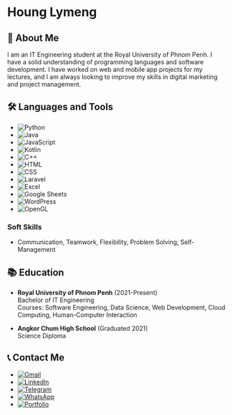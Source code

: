 # Houng Lymeng

## 💼 About Me
I am an IT Engineering student at the Royal University of Phnom Penh. I have a solid understanding of programming languages and software development. I have worked on web and mobile app projects for my lectures, and I am always looking to improve my skills in digital marketing and project management.

## 🛠️ Languages and Tools
- ![Python](https://img.shields.io/badge/-Python-3776AB?style=flat-square&logo=python&logoColor=white)
- ![Java](https://img.shields.io/badge/-Java-E34F26?style=flat-square&logo=java&logoColor=white)
- ![JavaScript](https://img.shields.io/badge/-JavaScript-F7DF1E?style=flat-square&logo=javascript&logoColor=black)
- ![Kotlin](https://img.shields.io/badge/-Kotlin-7F52B3?style=flat-square&logo=kotlin&logoColor=white)
- ![C++](https://img.shields.io/badge/-C%2B%2B-00599C?style=flat-square&logo=c%2B%2B&logoColor=white)
- ![HTML](https://img.shields.io/badge/-HTML-E34F26?style=flat-square&logo=html5&logoColor=white)
- ![CSS](https://img.shields.io/badge/-CSS-1572B6?style=flat-square&logo=css3&logoColor=white)
- ![Laravel](https://img.shields.io/badge/-Laravel-E74430?style=flat-square&logo=laravel&logoColor=white)
- ![Excel](https://img.shields.io/badge/-Excel-217346?style=flat-square&logo=microsoft-excel&logoColor=white)
- ![Google Sheets](https://img.shields.io/badge/-Google%20Sheets-4285F4?style=flat-square&logo=google-sheets&logoColor=white)
- ![WordPress](https://img.shields.io/badge/-WordPress-21759B?style=flat-square&logo=wordpress&logoColor=white)
- ![OpenGL](https://img.shields.io/badge/-OpenGL-5586A4?style=flat-square&logo=opengl&logoColor=white)

### Soft Skills
- Communication, Teamwork, Flexibility, Problem Solving, Self-Management

## 📚 Education
- **Royal University of Phnom Penh** (2021-Present)  
  Bachelor of IT Engineering  
  Courses: Software Engineering, Data Science, Web Development, Cloud Computing, Human-Computer Interaction

- **Angkor Chum High School** (Graduated 2021)  
  Science Diploma

## 📞 Contact Me
- [![Gmail](https://img.shields.io/badge/-Gmail-D14836?style=flat-square&logo=gmail&logoColor=white)](mailto:houng.lymeng.2821@rupp.edu.kh)
- [![LinkedIn](https://img.shields.io/badge/-LinkedIn-0A66C2?style=flat-square&logo=linkedin&logoColor=white)](https://www.linkedin.com/in/houng-lymeng168/)
- [![Telegram](https://img.shields.io/badge/-Telegram-26A5E4?style=flat-square&logo=telegram&logoColor=white)](https://t.me/hounglymeng168)
- [![WhatsApp](https://img.shields.io/badge/-WhatsApp-25D366?style=flat-square&logo=whatsapp&logoColor=white)](https://wa.me/85568500601)
- [![Portfolio](https://img.shields.io/badge/-Portfolio-000000?style=flat-square&logo=github&logoColor=white)](https://hounglymeng10.github.io/Portfolio/)
